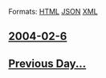 
Formats: [HTML](2004/02/6/index.html)  [JSON](2004/02/6/index.json)  [XML](2004/02/6/index.xml)  

## [2004-02-6](/news/2004/02/6/index.md)

## [Previous Day...](/news/2004/02/5/index.md)

